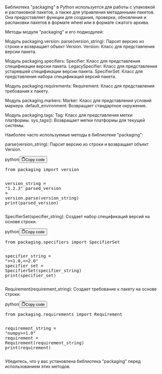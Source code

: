 <p>Библиотека "packaging" в Python используется для работы с упаковкой и распаковкой пакетов, а также для управления метаданными пакетов.
Она предоставляет функции для создания, проверки, обновления и распаковки пакетов в формате wheel или в формате сжатого архива.</p>
<p>Методы модуля "packaging" и его подмодулей:</p>
<p>Модуль packaging.version:
parse(version_string): Парсит версию из строки и возвращает объект Version.
Version: Класс для представления версии пакета.</p>
<p>Модуль packaging.specifiers:
Specifier: Класс для представления спецификации версии пакета.
LegacySpecifier: Класс для представления устаревшей спецификации версии пакета.
SpecifierSet: Класс для представления набора спецификаций версий пакета.</p>
<p>Модуль packaging.requirements:
Requirement: Класс для представления требования к пакету.</p>
<p>Модуль packaging.markers:
Marker: Класс для представления условий маркера.
default_environment: Возвращает стандартное окружение.</p>
<p>Модуль packaging.tags:
Tag: Класс для представления метки платформы.
sys_tags(): Возвращает метки платформы для текущей системы.</p>
<p>Наиболее часто используемые методы в библиотеке "packaging":</p>
<p>parse(version_string): Парсит версию из строки и возвращает объект Version.</p>
<div class="code-element"><div class="lang-line"><text>python</text><button class="copy-button" id="code7d6e65ed55c4b537c4c6fdce3e3adc30b" onclick="copyCode(code7d6e65ed55c4b537c4c6fdce3e3adc30, code7d6e65ed55c4b537c4c6fdce3e3adc30b)"><svg stroke="currentColor" fill="none" stroke-width="2" viewBox="0 0 24 24" stroke-linecap="round" stroke-linejoin="round" class="h-4 w-4" height="1em" width="1em" xmlns="http://www.w3.org/2000/svg"><path d="M16 4h2a2 2 0 0 1 2 2v14a2 2 0 0 1-2 2H6a2 2 0 0 1-2-2V6a2 2 0 0 1 2-2h2"></path><rect x="8" y="2" width="8" height="4" rx="1" ry="1"></rect></svg><text>Copy code</text></button></div><div class="code" id="code7d6e65ed55c4b537c4c6fdce3e3adc30"><div class="highlight"><pre><span></span><span class="kn">from</span> <span class="nn">packaging</span> <span class="kn">import</span> <span class="n">version</span>

<span class="n">version_string</span> <span class="o">=</span> <span class="s2">&quot;1.2.3&quot;</span>
<span class="n">parsed_version</span> <span class="o">=</span> <span class="n">version</span><span class="o">.</span><span class="n">parse</span><span class="p">(</span><span class="n">version_string</span><span class="p">)</span>
<span class="nb">print</span><span class="p">(</span><span class="n">parsed_version</span><span class="p">)</span>
</pre></div></div></div>

<p>SpecifierSet(specifier_string): Создает набор спецификаций версий на основе строки.</p>
<div class="code-element"><div class="lang-line"><text>python</text><button class="copy-button" id="codee80995f22e80ec6ece1a45cd75c46836b" onclick="copyCode(codee80995f22e80ec6ece1a45cd75c46836, codee80995f22e80ec6ece1a45cd75c46836b)"><svg stroke="currentColor" fill="none" stroke-width="2" viewBox="0 0 24 24" stroke-linecap="round" stroke-linejoin="round" class="h-4 w-4" height="1em" width="1em" xmlns="http://www.w3.org/2000/svg"><path d="M16 4h2a2 2 0 0 1 2 2v14a2 2 0 0 1-2 2H6a2 2 0 0 1-2-2V6a2 2 0 0 1 2-2h2"></path><rect x="8" y="2" width="8" height="4" rx="1" ry="1"></rect></svg><text>Copy code</text></button></div><div class="code" id="codee80995f22e80ec6ece1a45cd75c46836"><div class="highlight"><pre><span></span><span class="kn">from</span> <span class="nn">packaging.specifiers</span> <span class="kn">import</span> <span class="n">SpecifierSet</span>

<span class="n">specifier_string</span> <span class="o">=</span> <span class="s2">&quot;&gt;=1.0,&lt;=2.0&quot;</span>
<span class="n">specifier_set</span> <span class="o">=</span> <span class="n">SpecifierSet</span><span class="p">(</span><span class="n">specifier_string</span><span class="p">)</span>
<span class="nb">print</span><span class="p">(</span><span class="n">specifier_set</span><span class="p">)</span>
</pre></div></div></div>

<p>Requirement(requirement_string): Создает требование к пакету на основе строки.</p>
<div class="code-element"><div class="lang-line"><text>python</text><button class="copy-button" id="codec052e90546a00ba1fa1ab3e03ebcc2e2b" onclick="copyCode(codec052e90546a00ba1fa1ab3e03ebcc2e2, codec052e90546a00ba1fa1ab3e03ebcc2e2b)"><svg stroke="currentColor" fill="none" stroke-width="2" viewBox="0 0 24 24" stroke-linecap="round" stroke-linejoin="round" class="h-4 w-4" height="1em" width="1em" xmlns="http://www.w3.org/2000/svg"><path d="M16 4h2a2 2 0 0 1 2 2v14a2 2 0 0 1-2 2H6a2 2 0 0 1-2-2V6a2 2 0 0 1 2-2h2"></path><rect x="8" y="2" width="8" height="4" rx="1" ry="1"></rect></svg><text>Copy code</text></button></div><div class="code" id="codec052e90546a00ba1fa1ab3e03ebcc2e2"><div class="highlight"><pre><span></span><span class="kn">from</span> <span class="nn">packaging.requirements</span> <span class="kn">import</span> <span class="n">Requirement</span>

<span class="n">requirement_string</span> <span class="o">=</span> <span class="s2">&quot;numpy&gt;=1.0&quot;</span>
<span class="n">requirement</span> <span class="o">=</span> <span class="n">Requirement</span><span class="p">(</span><span class="n">requirement_string</span><span class="p">)</span>
<span class="nb">print</span><span class="p">(</span><span class="n">requirement</span><span class="p">)</span>
</pre></div></div></div>

<p>Убедитесь, что у вас установлена библиотека "packaging" перед использованием этих методов.</p>